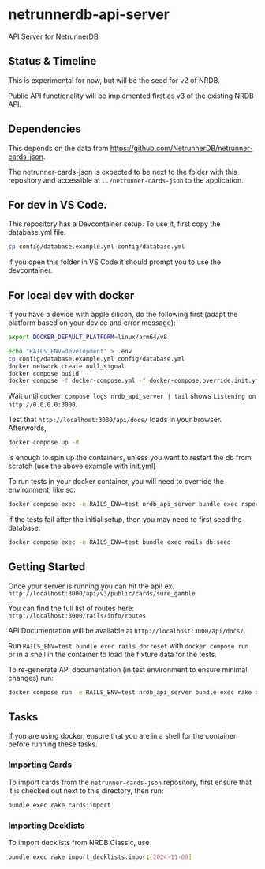 # netrunnerdb-api-server

API Server for NetrunnerDB

## Status & Timeline

This is experimental for now, but will be the seed for v2 of NRDB.

Public API functionality will be implemented first as v3 of the existing NRDB API.

## Dependencies

This depends on the data from https://github.com/NetrunnerDB/netrunner-cards-json.

The netrunner-cards-json is expected to be next to the folder with this
repository and accessible at `../netrunner-cards-json` to the application.

## For dev in VS Code.

This repository has a Devcontainer setup. To use it, first copy the database.yml file.

```sh
cp config/database.example.yml config/database.yml
```

If you open this folder in VS Code it should prompt you to use the devcontainer.

## For local dev with docker

If you have a device with apple silicon, do the following first (adapt the
platform based on your device and error message):

```sh
export DOCKER_DEFAULT_PLATFORM=linux/arm64/v8
```

```sh
echo "RAILS_ENV=development" > .env
cp config/database.example.yml config/database.yml
docker network create null_signal
docker compose build
docker compose -f docker-compose.yml -f docker-compose.override.init.yml up -d
```

Wait until `docker compose logs nrdb_api_server | tail` shows `Listening on http://0.0.0.0:3000`.

Test that `http://localhost:3000/api/docs/` loads in your browser. Afterwords,

```sh
docker compose up -d
```
Is enough to spin up the containers, unless you want to restart the db from scratch (use the above example with init.yml)

To run tests in your docker container, you will need to override the environment, like so:

```sh
docker compose exec -e RAILS_ENV=test nrdb_api_server bundle exec rspec
```

If the tests fail after the initial setup, then you may need to first seed the database:
```sh
docker compose exec -e RAILS_ENV=test bundle exec rails db:seed
```

## Getting Started

Once your server is running you can hit the api!
ex. `http://localhost:3000/api/v3/public/cards/sure_gamble`

You can find the full list of routes here:
`http://localhost:3000/rails/info/routes`

API Documentation will be available at `http://localhost:3000/api/docs/`.

Run `RAILS_ENV=test bundle exec rails db:reset` with `docker compose run` or in a
shell in the container to load the fixture data for the tests.

To re-generate API documentation (in test environment to ensure minimal changes) run:
```sh
docker compose run -e RAILS_ENV=test nrdb_api_server bundle exec rake docs:generate
```

## Tasks

If you are using docker, ensure that you are in a shell for the container before running these tasks.

### Importing Cards

To import cards from the `netrunner-cards-json` repository, first ensure that
it is checked out next to this directory, then run:

```sh
bundle exec rake cards:import
```

### Importing Decklists

To import decklists from NRDB Classic, use

```sh
bundle exec rake import_decklists:import[2024-11-09]
```
